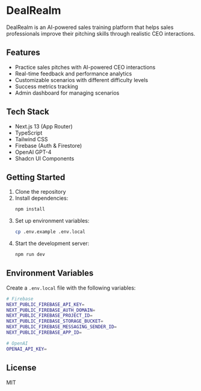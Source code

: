 # DealRealm

DealRealm is an AI-powered sales training platform that helps sales professionals improve their pitching skills through realistic CEO interactions.

## Features

- Practice sales pitches with AI-powered CEO interactions
- Real-time feedback and performance analytics
- Customizable scenarios with different difficulty levels
- Success metrics tracking
- Admin dashboard for managing scenarios

## Tech Stack

- Next.js 13 (App Router)
- TypeScript
- Tailwind CSS
- Firebase (Auth & Firestore)
- OpenAI GPT-4
- Shadcn UI Components

## Getting Started

1. Clone the repository
2. Install dependencies:
   ```bash
   npm install
   ```
3. Set up environment variables:
   ```bash
   cp .env.example .env.local
   ```
4. Start the development server:
   ```bash
   npm run dev
   ```

## Environment Variables

Create a `.env.local` file with the following variables:

```bash
# Firebase
NEXT_PUBLIC_FIREBASE_API_KEY=
NEXT_PUBLIC_FIREBASE_AUTH_DOMAIN=
NEXT_PUBLIC_FIREBASE_PROJECT_ID=
NEXT_PUBLIC_FIREBASE_STORAGE_BUCKET=
NEXT_PUBLIC_FIREBASE_MESSAGING_SENDER_ID=
NEXT_PUBLIC_FIREBASE_APP_ID=

# OpenAI
OPENAI_API_KEY=
```

## License

MIT

